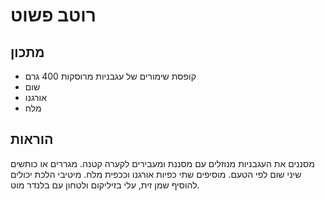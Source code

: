 # רוטב פשוט

## מתכון

- קופסת שימורים של עגבניות מרוסקות 400 גרם
- שום
- אורגנו
- מלח

## הוראות

מסננים את העגבניות מנוזלים עם מסננת ומעבירים לקערה קטנה.
מגררים או כותשים שיני שום לפי הטעם.
מוסיפים שתי כפיות אורגנו וככפית מלח.
מיטיבי הלכת יכולים להוסיף שמן זית, עלי בזיליקום ולטחון עם בלנדר מוט.
